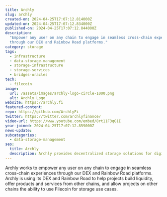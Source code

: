 ```yaml
---
title: Archly
slug: archly
created-on: 2024-04-25T17:07:12.814000Z
updated-on: 2024-04-25T17:07:12.834000Z
published-on: 2024-04-25T17:07:12.844000Z
description:
  "Empower any user on any chain to engage in seamless cross-chain experiences
  through our DEX and Rainbow Road platforms."
category: storage
tags:
  - infrastructure
  - data-storage-management
  - storage-infrastructure
  - storage-services
  - bridges-oracles
tech:
  - filecoin
image:
  url: /assets/images/archly-logo-circle-1000.png
  alt: Archly Logo
website: https://archly.fi
featured-content:
repo: https://github.com/ArchlyFi
twitter: https://twitter.com/archlyfinance/
video-url: https://www.youtube.com/embed/8rt11F3qG1I
year-joined: 2024-04-25T17:07:12.859000Z
news-update:
subcategories:
  - data-storage-management
seo:
  title: Archly
  description: Archly provides decentralized storage solutions for digital archiving.
---
```


Archly works to empower any user on any chain to engage in seamless cross-chain experiences through our DEX and Rainbow Road platforms. Archly is using its DEX and Rainbow Road to help projects build liquidity, offer products and services from other chains, and allow projects on other chains the ability to use Filecoin for storage use cases.
